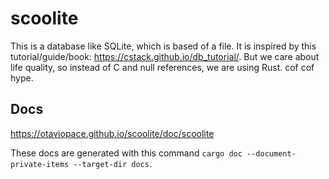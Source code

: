 # scoolite

This is a database like SQLite, which is based of a file. It is inspired by this tutorial/guide/book: https://cstack.github.io/db_tutorial/.
But we care about life quality, so instead of C and null references, we are using Rust. cof cof hype.

## Docs

https://otaviopace.github.io/scoolite/doc/scoolite

These docs are generated with this command `cargo doc --document-private-items --target-dir docs`.
